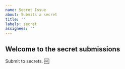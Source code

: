 ```yaml
---
name: Secret Issue
about: Submits a secret
title: ''
labels: secret
assignees: ''
---
```



## Welcome to the secret submissions

Submit to secrets. :cool:
